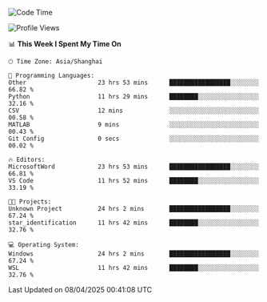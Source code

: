<!--START_SECTION:waka-->
![Code Time](http://img.shields.io/badge/Code%20Time-2%2C547%20hrs%2033%20mins-blue)

![Profile Views](http://img.shields.io/badge/Profile%20Views-1-blue)

📊 **This Week I Spent My Time On** 

```text
🕑︎ Time Zone: Asia/Shanghai

💬 Programming Languages: 
Other                    23 hrs 53 mins      █████████████████░░░░░░░░   66.82 % 
Python                   11 hrs 29 mins      ████████░░░░░░░░░░░░░░░░░   32.16 % 
CSV                      12 mins             ░░░░░░░░░░░░░░░░░░░░░░░░░   00.58 % 
MATLAB                   9 mins              ░░░░░░░░░░░░░░░░░░░░░░░░░   00.43 % 
Git Config               0 secs              ░░░░░░░░░░░░░░░░░░░░░░░░░   00.02 % 

🔥 Editors: 
MicrosoftWord            23 hrs 53 mins      █████████████████░░░░░░░░   66.81 % 
VS Code                  11 hrs 52 mins      ████████░░░░░░░░░░░░░░░░░   33.19 % 

🐱‍💻 Projects: 
Unknown Project          24 hrs 2 mins       █████████████████░░░░░░░░   67.24 % 
star_identification      11 hrs 42 mins      ████████░░░░░░░░░░░░░░░░░   32.76 % 

💻 Operating System: 
Windows                  24 hrs 2 mins       █████████████████░░░░░░░░   67.24 % 
WSL                      11 hrs 42 mins      ████████░░░░░░░░░░░░░░░░░   32.76 % 
```


 Last Updated on 08/04/2025 00:41:08 UTC
<!--END_SECTION:waka-->
